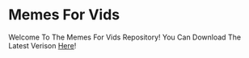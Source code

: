 # Memes For Vids
Welcome To The Memes For Vids Repository!
You Can Download The Latest Verison [Here](https://www.mediafire.com/file/dn6emvs5nyinzch/memesforvids-v5.0.rar/file)!

